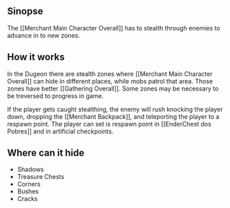 ## Sinopse
The [[Merchant Main Character Overall]] has to stealth through enemies to advance in to new zones.

## How it works
In the Dugeon there are stealth zones where [[Merchant Main Character Overall]] can hide in different places, while mobs patrol that area. Those zones have better [[Gathering Overall]]. Some zones may be necessary to be treversed to progress in game.

If the player gets caught stealthing, the enemy will rush knocking the player down, dropping the [[Merchant Backpack]], and teleporting the player to a respawn point. 
The player can set is respawn point in [[EnderChest dos Pobres]] and in artificial checkpoints.

## Where can it hide
- Shadows
- Treasure Chests
- Corners
- Bushes
- Cracks